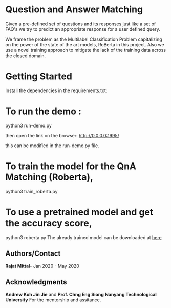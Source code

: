 # Question and Answer Matching

Given a pre-defined set of questions and its responses just like a set of FAQ's we try to predict
an appropriate response for a user defined query.

We frame the problem as the Multilabel Classification Problem capitalizing on the power of the
state of the art models, RoBerta in this project. Also we use a novel training approach to mitigate
the lack of the training data across the closed domain.

# Getting Started

Install the dependencies in the requirements.txt:

# To run the demo :

python3 run-demo.py

then open the link on the browser: http://0.0.0.0:1995/

this can be modified in the run-demo.py file.

# To train the model for the QnA Matching (Roberta),

python3 train_roberta.py

# To use a pretrained model and get the accuracy score,

python3 roberta.py
The already trained model can be downloaded at [here](
https://drive.google.com/drive/folders/1uDSFGyBykVhNky-8x7tGIw6UBTQeY_9T?usp=sharing
) 

## Authors/Contact

**Rajat Mittal**- Jan 2020 - May 2020


## Acknowledgments

**Andrew Koh Jin Jie** and **Prof. Chng Eng Siong**  **Nanyang Technological University**
For the mentorship and assitance.


